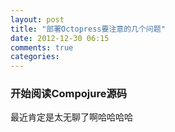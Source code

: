 ```yaml
---
layout: post
title: "部署Octopress要注意的几个问题"
date: 2012-12-30 06:15
comments: true
categories: 
---
```



### 开始阅读Compojure源码

最近肯定是太无聊了啊哈哈哈哈
